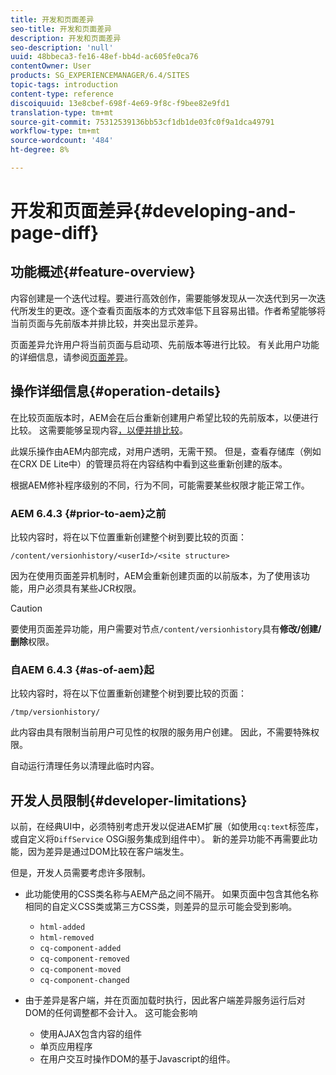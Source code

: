 ```yaml
---
title: 开发和页面差异
seo-title: 开发和页面差异
description: 开发和页面差异
seo-description: 'null'
uuid: 48bbeca3-fe16-48ef-bb4d-ac605fe0ca76
contentOwner: User
products: SG_EXPERIENCEMANAGER/6.4/SITES
topic-tags: introduction
content-type: reference
discoiquuid: 13e8cbef-698f-4e69-9f8c-f9bee82e9fd1
translation-type: tm+mt
source-git-commit: 75312539136bb53cf1db1de03fc0f9a1dca49791
workflow-type: tm+mt
source-wordcount: '484'
ht-degree: 8%

---
```



# 开发和页面差异{#developing-and-page-diff}

## 功能概述{#feature-overview}

内容创建是一个迭代过程。要进行高效创作，需要能够发现从一次迭代到另一次迭代所发生的更改。逐个查看页面版本的方式效率低下且容易出错。作者希望能够将当前页面与先前版本并排比较，并突出显示差异。

页面差异允许用户将当前页面与启动项、先前版本等进行比较。 有关此用户功能的详细信息，请参阅[页面差异](/help/sites-authoring/page-diff.md)。

## 操作详细信息{#operation-details}

在比较页面版本时，AEM会在后台重新创建用户希望比较的先前版本，以便进行比较。 这需要能够呈现内容[，以便并排比较](/help/sites-authoring/page-diff.md#presentation-of-differences)。

此娱乐操作由AEM内部完成，对用户透明，无需干预。 但是，查看存储库（例如在CRX DE Lite中）的管理员将在内容结构中看到这些重新创建的版本。

根据AEM修补程序级别的不同，行为不同，可能需要某些权限才能正常工作。

### AEM 6.4.3 {#prior-to-aem}之前

比较内容时，将在以下位置重新创建整个树到要比较的页面：

`/content/versionhistory/<userId>/<site structure>`

因为在使用页面差异机制时，AEM会重新创建页面的以前版本，为了使用该功能，用户必须具有某些JCR权限。

>[!CAUTION]
>
>要使用页面差异功能，用户需要对节点`/content/versionhistory`具有&#x200B;**修改/创建/删除**&#x200B;权限。

### 自AEM 6.4.3 {#as-of-aem}起

比较内容时，将在以下位置重新创建整个树到要比较的页面：

`/tmp/versionhistory/`

此内容由具有限制当前用户可见性的权限的服务用户创建。 因此，不需要特殊权限。

自动运行清理任务以清理此临时内容。

## 开发人员限制{#developer-limitations}

以前，在经典UI中，必须特别考虑开发以促进AEM扩展（如使用`cq:text`标签库，或自定义将`DiffService` OSGi服务集成到组件中）。 新的差异功能不再需要此功能，因为差异是通过DOM比较在客户端发生。

但是，开发人员需要考虑许多限制。

* 此功能使用的CSS类名称与AEM产品之间不隔开。 如果页面中包含其他名称相同的自定义CSS类或第三方CSS类，则差异的显示可能会受到影响。

   * `html-added`
   * `html-removed`
   * `cq-component-added`
   * `cq-component-removed`
   * `cq-component-moved`
   * `cq-component-changed`

* 由于差异是客户端，并在页面加载时执行，因此客户端差异服务运行后对DOM的任何调整都不会计入。 这可能会影响

   * 使用AJAX包含内容的组件
   * 单页应用程序
   * 在用户交互时操作DOM的基于Javascript的组件。

